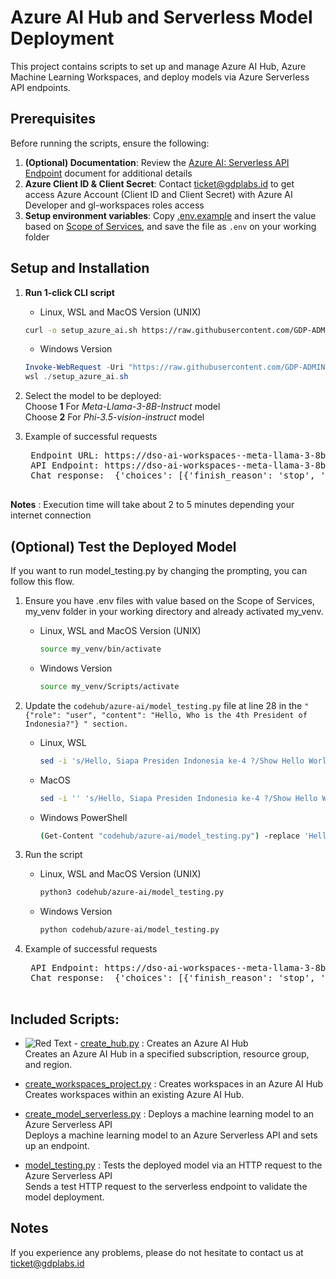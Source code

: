 # Azure AI Hub and Serverless Model Deployment

This project contains scripts to set up and manage Azure AI Hub, Azure Machine Learning Workspaces, and deploy models via Azure Serverless API endpoints.

## Prerequisites
Before running the scripts, ensure the following:
1. **(Optional) Documentation**: Review the [Azure AI: Serverless API Endpoint](https://docs.google.com/document/d/1WCm0Rdd552P_3OoerX-kHHNdPWfbNtpRX6oEbxj11Wc/edit?usp=sharing) document for additional details
2. **Azure Client ID & Client Secret**: Contact ticket@gdplabs.id to get access Azure Account (Client ID and Client Secret) with Azure AI Developer and gl-workspaces roles access
3. **Setup environment variables**: Copy [.env.example](.env.example) and insert the value based on [Scope of Services](https://docs.google.com/document/d/1WCm0Rdd552P_3OoerX-kHHNdPWfbNtpRX6oEbxj11Wc/edit#heading=h.lfdykfqkf1d5), and save the file as `.env` on your working folder

## Setup and Installation
1. **Run 1-click CLI script**
    - Linux, WSL and MacOS Version (UNIX)
    ```bash
    curl -o setup_azure_ai.sh https://raw.githubusercontent.com/GDP-ADMIN/codehub/main/azure-ai/setup_azure_ai.sh && chmod 755 setup_azure_ai.sh && bash setup_azure_ai.sh
    ```

    - Windows Version
    ```powershell
    Invoke-WebRequest -Uri "https://raw.githubusercontent.com/GDP-ADMIN/codehub/main/azure-ai/setup_azure_ai.sh" -OutFile "setup_azure_ai.sh"
    wsl ./setup_azure_ai.sh
    ```

2. Select the model to be deployed: \
   Choose **1** For *Meta-Llama-3-8B-Instruct* model \
   Choose **2** For *Phi-3.5-vision-instruct* model

3. Example of successful requests
    <pre>
    Endpoint URL: https://dso-ai-workspaces-<user-name-email-gdplabs>-meta-llama-3-8b-instruct.eastus2.models.ai.azure.com
    API Endpoint: https://dso-ai-workspaces-<user-name-email-gdplabs>-meta-llama-3-8b-instruct.eastus2.models.ai.azure.com/chat/completions
    Chat response:  {'choices': [{'finish_reason': 'stop', 'index': 0, 'message': {'content': "Halo!\n\nThe 4th President of Indonesia is Abdul Halim Muafiah. However, he only served as acting President for a short period of time, from March 16, 1963, to July 21, 1963.\n\nIf you're looking for the 4th President who served a full term, it would be Sukarno. He was the 1st President of Indonesia from 1945 to 1967.", 'role': 'assistant', 'tool_calls': []}}], 'created': 1727958018, 'id': 'cmpl-751b79fc8a334e99b99c675c193c60aa','model': 'Meta-Llama-3-8B-Instruct', 'object': 'chat.completion', 'usage': {'completion_tokens': 93, 'prompt_tokens': 32, 'total_tokens': 125}}
    </pre>

**Notes** : Execution time will take about 2 to 5 minutes depending your internet connection

## (Optional) Test the Deployed Model
If you want to run model_testing.py by changing the prompting, you can follow this flow.
1. Ensure you have .env files with value based on the Scope of Services, my_venv folder in your working directory and already activated my_venv.   
    - Linux, WSL and MacOS Version (UNIX)
      ```bash
      source my_venv/bin/activate
      ``` 
    
    - Windows Version
      ```bash
      source my_venv/Scripts/activate
      ```
2. Update the `codehub/azure-ai/model_testing.py` file at line 28 in the `" {"role": "user", "content": "Hello, Who is the 4th President of Indonesia?"} " section.`
    - Linux, WSL
      ```bash
      sed -i 's/Hello, Siapa Presiden Indonesia ke-4 ?/Show Hello World ?/' codehub/azure-ai/model_testing.py
      ```
    - MacOS
      ```bash
      sed -i '' 's/Hello, Siapa Presiden Indonesia ke-4 ?/Show Hello World ?/' codehub/azure-ai/model_testing.py
      ```
    - Windows PowerShell
      ```bash
      (Get-Content "codehub/azure-ai/model_testing.py") -replace 'Hello, Siapa Presiden Indonesia ke-4 ?', 'Show Hello World ?' | Set-Content "codehub/azure-ai/model_testing.py"
      ```
3. Run the script 
    - Linux, WSL and MacOS Version (UNIX)
      ```bash
      python3 codehub/azure-ai/model_testing.py
      ```
    - Windows Version
      ```bash
      python codehub/azure-ai/model_testing.py
      ```

4. Example of successful requests
    <pre>
    API Endpoint: https://dso-ai-workspaces-<user-name-email-gdplabs>-meta-llama-3-8b-instruct.eastus2.models.ai.azure.com/chat/completions
    Chat response:  {'choices': [{'finish_reason': 'stop', 'index': 0, 'message': {'content': 'Here is the classic "Hello World" output:\n\n**Hello World!**\n\nI hope you\'re having a great day! Is there anything else I can help you with?', 'role': 'assistant', 'tool_calls': []}}], 'created': 1727958396, 'id': 'cmpl-0ccc32e9a87c432f925514ecd44066c9', 'model': 'Meta-Llama-3-8B-Instruct', 'object': 'chat.completion', 'usage': {'completion_tokens': 35, 'prompt_tokens': 25, 'total_tokens': 60}}
    </pre>


## Included Scripts:
- ![Red Text](https://img.shields.io/badge/Administrator%20Only-FF0000) - [create_hub.py](create_hub.py) : Creates an Azure AI Hub \
 Creates an Azure AI Hub in a specified subscription, resource group, and region.

- [create_workspaces_project.py](create_workspaces_project.py) : Creates workspaces in an Azure AI Hub \
Creates workspaces within an existing Azure AI Hub.

- [create_model_serverless.py](create_model_serverless.py) : Deploys a machine learning model to an Azure Serverless API \
Deploys a machine learning model to an Azure Serverless API and sets up an endpoint.

- [model_testing.py](model_testing.py) : Tests the deployed model via an HTTP request to the Azure Serverless API \
Sends a test HTTP request to the serverless endpoint to validate the model deployment.

## Notes
If you experience any problems, please do not hesitate to contact us at ticket@gdplabs.id